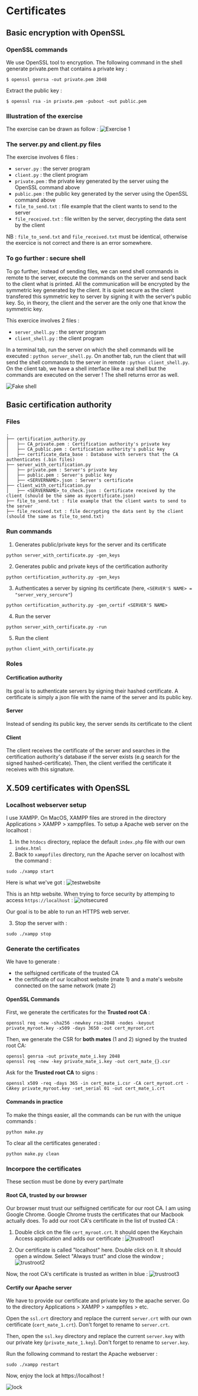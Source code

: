 # Certificates

## Basic encryption with OpenSSL

### OpenSSL commands

We use OpenSSL tool to encryption. The following command in the shell generate private.pem that contains a private key :
```
$ openssl genrsa -out private.pem 2048
```
Extract the public key :
```
$ openssl rsa -in private.pem -pubout -out public.pem
```

### Illustration of the exercise

The exercise can be drawn as follow :
![Exercise 1](img/exercice1.png)

### The server.py and client.py files

The exercise involves 6 files :
* `server.py` : the server program
* `client.py` : the client program
* `private.pem` : the private key generated by the server using the OpenSSL command above
* `public.pem` : the public key generated by the server using the OpenSSL command above
* `file_to_send.txt` : file example that the client wants to send to the server
* `file_received.txt` : file written by the server, decrypting the data sent by the client

NB : `file_to_send.txt` and `file_received.txt` must be identical, otherwise the exercice is not correct and there is an error somewhere.


### To go further : secure shell

To go further, instead of sending files, we can send shell commands in remote to the server, execute the commands on the server and send back to the client what is printed. All the communication will be encrypted by the symmetric key generated by the client. It is quiet secure as the client transfered this symmetric key to server by signing it with the server's public key. So, in theory, the client and the server are the only one that know the symmetric key.

This exercice involves 2 files : 
* `server_shell.py` : the server program
* `client_shell.py` : the client program


In a terminal tab, run the server on which the shell commands will be executed : `python server_shell.py`. On another tab, run the  client that will send the shell commands to the server in remote : `python client_shell.py`. On the client tab, we have a shell interface like a real shell but the commands are executed on the server ! The shell returns error as well.

![Fake shell](img/fakeshell.png)


## Basic certification authority

### Files

```
.
├── certification_authority.py
│   ├── CA_private.pem : Certification authority's private key
│   ├── CA_public.pem : Certification authority's public key
│   ├── certificate_data_base : Database with servers that the CA authenticates (.bin files)
├── server_with_certification.py
│   ├── private.pem : Server's private key
│   ├── public.pem : Server's public key
│   ├── <SERVERNAME>.json : Server's certificate
├── client_with_certification.py
│   ├── <SERVERNAME>_to_check.json : Certificate received by the client (should be the same as mycertificate.json)
├── file_to_send.txt : file example that the client wants to send to the server
├── file_received.txt : file decrypting the data sent by the client (should the same as file_to_send.txt)
```

### Run commands

1. Generates public/private keys for the server and its certificate
```
python server_with_certificate.py -gen_keys
```

2. Generates public and private keys of the certification authority
```
python certification_authority.py -gen_keys
```

3. Authenticates a server by signing its certificate (here, `<SERVER'S NAME> = "server_very_sercure"`)
```
python certification_authority.py -gen_certif <SERVER'S NAME>
```

4. Run the server
```
python server_with_certificate.py -run
```

5. Run the client
```
python client_with_certificate.py
```

### Roles

#### Certification authority

Its goal is to authenticate servers by signing their hashed certificate. A certificate is simply a json file with the name of the server and its public key.

#### Server

Instead of sending its public key, the server sends its certificate to the client

#### Client

The client receives the certificate of the server and searches in the certification authority's database if the server exists (e.g search for the signed hashed-certificate). Then, the client verified the certificate it receives with this signature.


## X.509 certificates with OpenSSL

### Localhost webserver setup

I use XAMPP. On MacOS, XAMPP files are strored in the directory Applications > XAMPP > xamppfiles. To setup a Apache web server on the localhost :

1. In the `htdocs` directory, replace the default `index.php` file with our own `index.html`
2. Back to `xamppfiles` directory, run the Apache server on localhost with the command :
```
sudo ./xampp start
```

Here is what we've got :
![testwebsite](img/testwebsite.png)

This is an http website. When trying to force security by attemping to access `https://localhost` :
![notsecured](img/notsecured.png)

Our goal is to be able to run an HTTPS web server.


3. Stop the server with :
```
sudo ./xampp stop
```


### Generate the certificates

We have to generate :
* the selfsigned certificate of the trusted CA
* the certificate of our localhost website (mate 1) and a mate's website connected on the same network (mate 2)

#### OpenSSL Commands

First, we generate the certificates for the __Trusted root CA__ :
```
openssl req -new -sha256 -newkey rsa:2048 -nodes -keyout private_myroot.key -x509 -days 3650 -out cert_myroot.crt
```

Then, we generate the CSR for __both mates__ (1 and 2) signed by the trusted root CA:
```
openssl genrsa -out private_mate_i.key 2048
openssl req -new -key private_mate_i.key -out cert_mate_{}.csr
```

Ask for the __Trusted root CA__ to signs :
```
openssl x509 -req -days 365 -in cert_mate_i.csr -CA cert_myroot.crt -CAkey private_myroot.key -set_serial 01 -out cert_mate_i.crt
```

#### Commands in practice

To make the things easier, all the commands can be run with the unique commands :
```
python make.py
```

To clear all the certificates generated :
```
python make.py clean
```

### Incorpore the certificates

These section must be done by every part/mate

#### Root CA, trusted by our browser

Our browser must trust our selfsigned certificate for our root CA. I am using Google Chrome. Google Chrome trusts the certificates that our Macbook actually does. To add our root CA's certificate in the list of trusted CA :

1. Double click on the file `cert_myroot.crt`. It should open the Keychain Access application and adds our certificate :
![trustroot1](img/trustroot1.png)

2. Our certificate is called "localhost" here. Double click on it. It should open a window. Select "Always trust" and close the window ;
![trustroot2](img/trustroot2.png)

Now, the root CA's certificate is trusted as written in blue :
![trustroot3](img/trustroot3.png)


#### Certify our Apache server

We have to provide our certificate and private key to the apache server. Go to the directory Applications > XAMPP > xamppfiles > etc. 

Open the `ssl.crt` directory and replace the current `server.crt` with our own certificate (`cert_mate_1.crt`). Don't forget to rename to `server.crt`.

Then, open the `ssl.key` directory and replace the current `server.key` with our private key (`private_mate_1.key`). Don't forget to rename to `server.key`.

Run the following command to restart the Apache webserver :
```
sudo ./xampp restart
```

Now, enjoy the lock at https://localhost !

![lock](img/lock.png)
